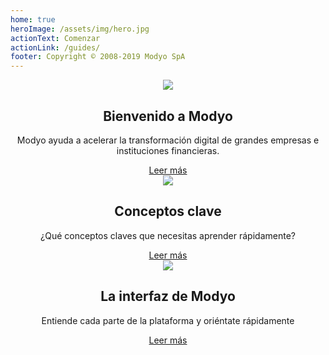 ```yaml
---
home: true
heroImage: /assets/img/hero.jpg
actionText: Comenzar
actionLink: /guides/
footer: Copyright © 2008-2019 Modyo SpA
---
```


<div class="features">
  <div class="feature" style='text-align: center;'>
    <img src='/assets/img/m.png'/>
    <h2>Bienvenido a Modyo</h2>
    <p>Modyo ayuda a acelerar la transformación digital de grandes empresas e instituciones financieras.</p>
    <a href="/guides/">Leer más</a>
  </div>
  <div class="feature" style='text-align: center;'>
    <img src='/assets/img/i.png'/>
    <h2>Conceptos clave</h2>
    <p>¿Qué conceptos claves que necesitas aprender rápidamente?</p>
    <a href="/guides/key-concepts.html">Leer más</a>
  </div>
  <div class="feature" style='text-align: center;'>
    <img src='/assets/img/layout.png'/>
    <h2>La interfaz de Modyo</h2>
    <p>Entiende cada parte de la plataforma y oriéntate rápidamente</p>
    <a href="/guides/platform/the-modyo-interface.html">Leer más</a>
  </div>  
</div>
